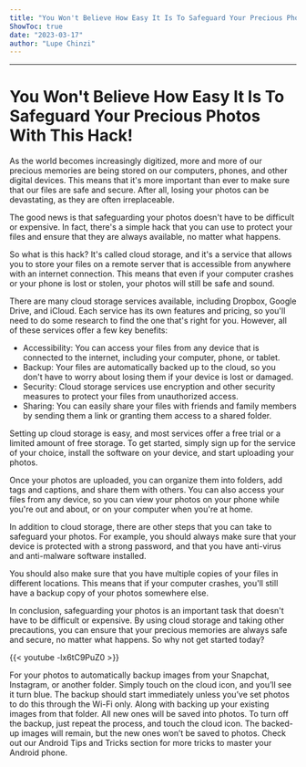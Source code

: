 ```yaml
---
title: "You Won't Believe How Easy It Is To Safeguard Your Precious Photos With This Hack!"
ShowToc: true 
date: "2023-03-17"
author: "Lupe Chinzi"
---
```

*****
# You Won't Believe How Easy It Is To Safeguard Your Precious Photos With This Hack!

As the world becomes increasingly digitized, more and more of our precious memories are being stored on our computers, phones, and other digital devices. This means that it's more important than ever to make sure that our files are safe and secure. After all, losing your photos can be devastating, as they are often irreplaceable.

The good news is that safeguarding your photos doesn't have to be difficult or expensive. In fact, there's a simple hack that you can use to protect your files and ensure that they are always available, no matter what happens.

So what is this hack? It's called cloud storage, and it's a service that allows you to store your files on a remote server that is accessible from anywhere with an internet connection. This means that even if your computer crashes or your phone is lost or stolen, your photos will still be safe and sound.

There are many cloud storage services available, including Dropbox, Google Drive, and iCloud. Each service has its own features and pricing, so you'll need to do some research to find the one that's right for you. However, all of these services offer a few key benefits:

- Accessibility: You can access your files from any device that is connected to the internet, including your computer, phone, or tablet.
- Backup: Your files are automatically backed up to the cloud, so you don't have to worry about losing them if your device is lost or damaged.
- Security: Cloud storage services use encryption and other security measures to protect your files from unauthorized access.
- Sharing: You can easily share your files with friends and family members by sending them a link or granting them access to a shared folder.

Setting up cloud storage is easy, and most services offer a free trial or a limited amount of free storage. To get started, simply sign up for the service of your choice, install the software on your device, and start uploading your photos.

Once your photos are uploaded, you can organize them into folders, add tags and captions, and share them with others. You can also access your files from any device, so you can view your photos on your phone while you're out and about, or on your computer when you're at home.

In addition to cloud storage, there are other steps that you can take to safeguard your photos. For example, you should always make sure that your device is protected with a strong password, and that you have anti-virus and anti-malware software installed.

You should also make sure that you have multiple copies of your files in different locations. This means that if your computer crashes, you'll still have a backup copy of your photos somewhere else.

In conclusion, safeguarding your photos is an important task that doesn't have to be difficult or expensive. By using cloud storage and taking other precautions, you can ensure that your precious memories are always safe and secure, no matter what happens. So why not get started today?

{{< youtube -lx6tC9PuZ0 >}} 



For your photos to automatically backup images from your Snapchat, Instagram, or another folder. Simply touch on the cloud icon, and you’ll see it turn blue. The backup should start immediately unless you’ve set photos to do this through the Wi-Fi only. Along with backing up your existing images from that folder. All new ones will be saved into photos. To turn off the backup, just repeat the process, and touch the cloud icon. The backed-up images will remain, but the new ones won’t be saved to photos. Check out our Android Tips and Tricks section for more tricks to master your Android phone.




